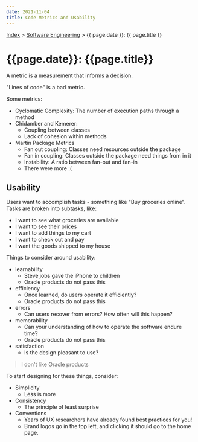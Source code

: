 ```yaml
---
date: 2021-11-04
title: Code Metrics and Usability
---
```


[Index](../../../index.md) > [Software Engineering](./index.md) > {{ page.date }}: {{ page.title }}

# {{page.date}}: {{page.title}}

A metric is a measurement that informs a decision.

"Lines of code" is a bad metric.

Some metrics:

- Cyclomatic Complexity: The number of execution paths through a method
- Chidamber and Kemerer:
	- Coupling between classes
	- Lack of cohesion within methods
- Martin Package Metrics
	- Fan out coupling: Classes need resources outside the package
	- Fan in coupling: Classes outside the package need things from in it
	- Instability: A ratio between fan-out and fan-in
	- There were more :(

## Usability

Users want to accomplish tasks - something like "Buy groceries online". Tasks are broken into subtasks, like:

- I want to see what groceries are available
- I want to see their prices
- I want to add things to my cart
- I want to check out and pay
- I want the goods shipped to my house

Things to consider around usability:

- learnability
	- Steve jobs gave the iPhone to children
	- Oracle products do not pass this
- efficiency
	- Once learned, do users operate it efficiently?
	- Oracle products do not pass this
- errors
	- Can users recover from errors? How often will this happen?
- memorability
	- Can your understanding of how to operate the software endure time?
	- Oracle products do not pass this
- satisfaction
	- Is the design pleasant to use?

> I don't like Oracle products

To start designing for these things, consider:

- Simplicity
	- Less is more
- Consistency
	- The principle of least surprise
- Conventions
	- Years of UX researchers have already found best practices for you!
	- Brand logos go in the top left, and clicking it should go to the home page.

